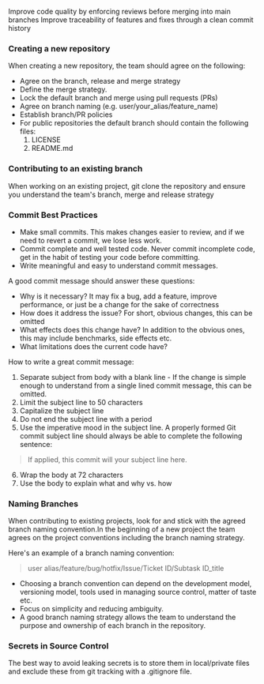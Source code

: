 Improve code quality by enforcing reviews before merging into main branches
Improve traceability of features and fixes through a clean commit history
 
### Creating a new repository
When creating a new repository, the team should agree on the following:
 
* Agree on the branch, release and merge strategy
* Define the merge strategy.
* Lock the default branch and merge using pull requests (PRs)
* Agree on branch naming (e.g. user/your_alias/feature_name)
* Establish branch/PR policies
* For public repositories the default branch should contain the following files:
    1.  LICENSE
    2.  README.md


### Contributing to an existing branch
When working on an existing project, git clone the repository and ensure you understand the team's branch, merge and release strategy

### Commit Best Practices

* Make small commits. This makes changes easier to review, and if we need to revert a commit, we lose less work.
* Commit complete and well tested code. Never commit incomplete code, get in the habit of testing your code before committing.
* Write meaningful and easy to understand commit messages.

A good commit message should answer these questions:

* Why is it necessary? It may fix a bug, add a feature, improve performance, or just be a change for the sake of correctness
* How does it address the issue? For short, obvious changes, this can be omitted
* What effects does this change have? In addition to the obvious ones, this may include benchmarks, side effects etc.
* What limitations does the current code have?

How to write a great commit message:

1. Separate subject from body with a blank line - If the change is simple enough to understand from a single lined commit message, this can be omitted.
2. Limit the subject line to 50 characters
3. Capitalize the subject line
4. Do not end the subject line with a period
5. Use the imperative mood in the subject line. A properly formed Git commit subject line should always be able to complete the following sentence:
> If applied, this commit will your subject line here.
6. Wrap the body at 72 characters
7. Use the body to explain what and why vs. how

### Naming Branches
When contributing to existing projects, look for and stick with the agreed branch naming convention.In the beginning of a new project the team agrees on the project conventions including the branch naming strategy.

Here's an example of a branch naming convention:

> user alias/feature/bug/hotfix/Issue/Ticket ID/Subtask ID_title

* Choosing a branch convention can depend on the development model, versioning model, tools used in managing source control, matter of taste etc.
* Focus on simplicity and reducing ambiguity.
* A good branch naming strategy allows the team to understand the purpose and ownership of each branch in the repository.

### Secrets in Source Control
The best way to avoid leaking secrets is to store them in local/private files and exclude these from git tracking with a .gitignore file. 

